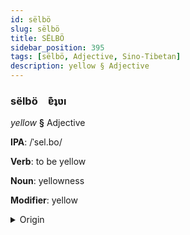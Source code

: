 ```yaml
---
id: sëlbö
slug: sëlbö
title: SËLBÖ
sidebar_position: 395
tags: [sëlbö, Adjective, Sino-Tibetan]
description: yellow § Adjective
---
```


### sëlbö&emsp;<span kind="abugida">ɐ͊ʇʋı</span>

*yellow* **§** Adjective

**IPA**: /ˈsel.bo/

**Verb**: to be yellow

**Noun**: yellowness

**Modifier**: yellow

<details>
    <summary>Origin</summary>
    Tibetan སེར་པོ ser po /ser.po/<br/>
    <em>Sino-Tibetan Language Family</em>
</details>